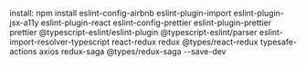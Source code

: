 install:
npm install eslint-config-airbnb eslint-plugin-import eslint-plugin-jsx-a11y eslint-plugin-react eslint-config-prettier eslint-plugin-prettier prettier @typescript-eslint/eslint-plugin @typescript-eslint/parser eslint-import-resolver-typescript react-redux redux @types/react-redux typesafe-actions axios redux-saga @types/redux-saga --save-dev